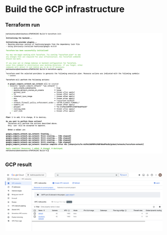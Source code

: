 # Build the GCP infrastructure

### Terraform run
![tf](https://github.com/mahimasharu2208/Getting-Started-with-GCP/blob/main/Build/Screenshots/GCP_build.png)

### GCP result
![result](https://github.com/mahimasharu2208/Getting-Started-with-GCP/blob/main/Build/Screenshots/GCP_output.png)
